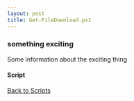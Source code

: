 ```yaml
---
layout: post
title: Get-FileDownload.ps1
---
```


### something exciting

Some information about the exciting thing

#### Script

<script async src="https://gist-it.appspot.com/github.com/BanterBoy/scripts-blog/blob/master/PowerShell/scripts/fileManagement/Get-FileDownload.ps1"></script>

<a href="/menu/_pages/scripts.html">Back to Scripts</a>
